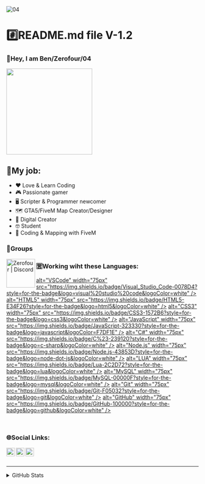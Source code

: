 ![04](https://user-images.githubusercontent.com/60815764/119038564-8ebd7e80-b9b3-11eb-95f4-42e46a63602b.gif)

# #️⃣README.md file V-1.2

### 👋Hey, I am Ben/Zerofour/04

<img src="https://user-images.githubusercontent.com/60815764/119038408-5fa70d00-b9b3-11eb-823f-dd2e262aa648.png" width="225">

## 👔My job: 

- ❤️ Love & Learn Coding
- 🎮 Passionate gamer
- 🖥️ Scripter & Programmer newcomer
- 🗺️ GTA5/FiveM Map Creator/Designer
- 💾 Digital Creator
- 🤓 Student
- 🎲 Coding & Mapping with FiveM

### 🤙Groups

[<img align="left" alt="Zerofour | Discord" width="75px" src="https://img.shields.io/badge/Discord-7289DA?style=for-the-badge&logo=discord&logoColor=white" />][discord]

### 🈺Working wiht these Languages:

[ alt="VSCode" width="75px" src="https://img.shields.io/badge/Visual_Studio_Code-0078D4?style=for-the-badge&logo=visual%20studio%20code&logoColor=white" />][discord]
[ alt="HTML5" width="75px" src="https://img.shields.io/badge/HTML5-E34F26?style=for-the-badge&logo=html5&logoColor=white" />][discord]
[ alt="CSS3" width="75px" src="https://img.shields.io/badge/CSS3-1572B6?style=for-the-badge&logo=css3&logoColor=white" />][discord]
[ alt="JavaScript" width="75px" src="https://img.shields.io/badge/JavaScript-323330?style=for-the-badge&logo=javascript&logoColor=F7DF1E" />][discord]
[ alt="C#" width="75px" src="https://img.shields.io/badge/C%23-239120?style=for-the-badge&logo=c-sharp&logoColor=white" />][discord]
[ alt="Node.js" width="75px" src="https://img.shields.io/badge/Node.js-43853D?style=for-the-badge&logo=node-dot-js&logoColor=white" />][discord]
[ alt="LUA" width="75px" src="https://img.shields.io/badge/Lua-2C2D72?style=for-the-badge&logo=lua&logoColor=white" />][discord]
[ alt="MySQL" width="75px" src="https://img.shields.io/badge/MySQL-00000F?style=for-the-badge&logo=mysql&logoColor=white" />][discord]
[ alt="Git" width="75px" src="https://img.shields.io/badge/Git-F05032?style=for-the-badge&logo=git&logoColor=white" />][discord]
[ alt="GitHub" width="75px" src="https://img.shields.io/badge/GitHub-100000?style=for-the-badge&logo=github&logoColor=white" />][discord]


<br />

### 🌐Social Links:

[<img align="left" alt="Zerofour | YouTube" width="22px" src="https://img.shields.io/badge/YouTube-FF0000?style=for-the-badge&logo=youtube&logoColor=white" />][youtube]
[<img align="left" alt="Zerofour | Twitter" width="22px" src="https://cdn.jsdelivr.net/npm/simple-icons@v3/icons/twitter.svg" />][twitter]
[<img align="left" alt="Zerofour | Twitch" width="22px" src="https://cdn.jsdelivr.net/npm/simple-icons@3.12.2/icons/twitch.svg" />][twitch]


<br />
<br />

---

<details>
  <summary>GitHub Stats</summary>

  <img align="left" alt="Marks" src="https://github-readme-stats.vercel.app/api/top-langs/?username=Zerofour04&layout=compact" />
  <img align="left" alt="Top Language" src="https://github-readme-stats.vercel.app/api?username=Zerofour04&show_icons=true&theme=algolia" />

</details>

[discord]: https://steamcommunity.com/id/zerofour_04/
[steam]: https://steamcommunity.com/id/zerofour_04/
[youtube]: https://www.youtube.com/channel/UCiG2ezBIH8PKOjrvHyipR_g
[twitter]: https://twitter.com/Zerofour_04_
[twitch]: https://www.twitch.tv/zerofour_04_
